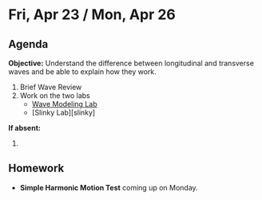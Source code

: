 Fri, Apr 23 / Mon, Apr 26
==================  
  
Agenda  
---------  
**Objective:** Understand the difference between longitudinal and transverse waves and be able to explain how they work.
  
1. Brief Wave Review
2. Work on the two labs
	- [Wave Modeling Lab][model]
	- [Slinky Lab][slinky]
  
**If absent:** 

1. 
  
Homework   
-------------  
- **Simple Harmonic Motion Test** coming up on Monday.
  
[model]:
[slinky]: 
<!--stackedit_data:
eyJoaXN0b3J5IjpbNDYxMDA3Mjg4LC0yMDI2ODg1ODMzLC00OD
MwMDUxMDUsNDAyNzU5NzIxLC04MDM2MDMxNzEsODk2ODAwMzky
LDExOTc5MzA3MDUsODkwNjYxNDI5LDEwMjMwNTMwNTUsLTE1MD
UzNTk0NDgsLTEzODg4ODA3MzYsLTE0ODcxMjYyMzksLTIwNjQx
NDA2NjYsMTI3NDE1MjE4MywtMjA2MzQ2NjgzNCwtMTg4ODQ4Nj
M2LC01MTI4NTQyMDgsLTE5NjUwNDAwNTUsLTMxODY4MDcyNiwx
NTk4ODE1MjM4XX0=
-->